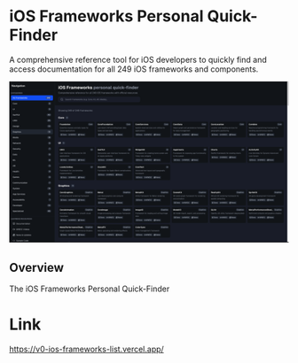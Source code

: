 # iOS Frameworks Personal Quick-Finder

A comprehensive reference tool for iOS developers to quickly find and access documentation for all 249 iOS frameworks and components.

![iOS Frameworks Quick-Finder Screenshot](./public/screenshot.png)

## Overview

The iOS Frameworks Personal Quick-Finder

# Link 

https://v0-ios-frameworks-list.vercel.app/




